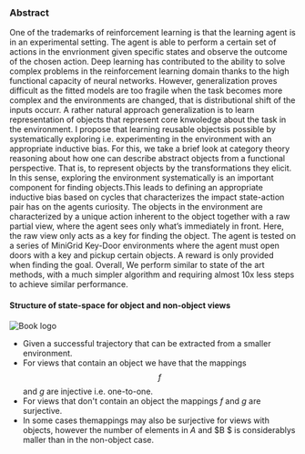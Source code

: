 ### Abstract

One of the trademarks of reinforcement learning is that the learning agent is in an experimental setting. The agent is able to perform a certain set of actions in the envrionment given specific states and observe the outcome of the chosen action. Deep learning has contributed to the ability to solve complex problems in the reinforcement learning domain thanks to the high functional capacity of neural networks. However, generalization proves difficult as the fitted models are too fragile when the task becomes more complex and the environments are changed, that is distributional shift of the inputs occurr. A rather natural approach generalization is to learn representation of objects that represent core knwoledge about the task in the environment.  I propose that learning reusable objectsis possible by systematically exploring i.e.  experimenting in the environment with an appropriate inductive bias. For this, we take a brief look at category theory reasoning about how one can describe abstract objects from a functional perspective. That is, to represent objects by the transformations they elicit. In this sense, exploring the environment systematically is an important component for finding objects.This leads to defining an appropriate inductive bias based on cycles that characterizes the impact state-action pair has on the agents curiosity. The objects in the environment are characterized by a unique action
inherent to the object together with a raw partial view, where the agent sees only what’s immediately in front. Here, the raw view only acts as
a key for finding the object. The agent is tested on a series of MiniGrid Key-Door environments where the agent must open doors with a key and
pickup certain objects. A reward is only provided when finding the goal. Overall, We perform similar to state of the art methods, with a much
simpler algorithm and requiring almost 10x less steps to achieve similar performance.

#### Structure of state-space for object and non-object views
![Book logo](/cyclophobic-reinforcement-learning/assets/cyclemapping.png)
- Given a successful trajectory that can be extracted from a smaller environment.
- For views that contain an object we have that the mappings $$f$$ and $g$ are injective i.e. one-to-one.
- For views that don't contain an object the mappings $f$ and $g$ are surjective.  
- In some cases themappings may also be surjective for views with objects, however the number of elements in $A$ and $B $ is considerablys maller than in the non-object case.
